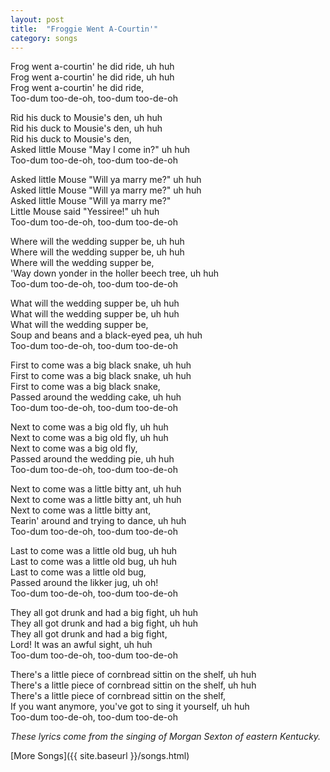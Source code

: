 ```yaml
---
layout: post
title:  "Froggie Went A-Courtin'"
category: songs
---
```


Frog went a-courtin' he did ride, uh huh   
Frog went a-courtin' he did ride, uh huh   
Frog went a-courtin' he did ride,   
Too-dum too-de-oh, too-dum too-de-oh  
  
Rid his duck to Mousie's den, uh huh   
Rid his duck to Mousie's den, uh huh   
Rid his duck to Mousie's den,   
Asked little Mouse "May I come in?" uh huh   
Too-dum too-de-oh, too-dum too-de-oh  
  
Asked little Mouse "Will ya marry me?" uh huh   
Asked little Mouse "Will ya marry me?" uh huh   
Asked little Mouse "Will ya marry me?"   
Little Mouse said "Yessiree!" uh huh   
Too-dum too-de-oh, too-dum too-de-oh  
  
Where will the wedding supper be, uh huh   
Where will the wedding supper be, uh huh   
Where will the wedding supper be,   
'Way down yonder in the holler beech tree, uh huh   
Too-dum too-de-oh, too-dum too-de-oh  
  
What will the wedding supper be, uh huh   
What will the wedding supper be, uh huh   
What will the wedding supper be,   
Soup and beans and a black-eyed pea, uh huh   
Too-dum too-de-oh, too-dum too-de-oh  
  
First to come was a big black snake, uh huh   
First to come was a big black snake, uh huh   
First to come was a big black snake,   
Passed around the wedding cake, uh huh   
Too-dum too-de-oh, too-dum too-de-oh  
  
Next to come was a big old fly, uh huh   
Next to come was a big old fly, uh huh   
Next to come was a big old fly,   
Passed around the wedding pie, uh huh   
Too-dum too-de-oh, too-dum too-de-oh  
  
Next to come was a little bitty ant, uh huh   
Next to come was a little bitty ant, uh huh   
Next to come was a little bitty ant,   
Tearin' around and trying to dance, uh huh   
Too-dum too-de-oh, too-dum too-de-oh  
  
Last to come was a little old bug, uh huh   
Last to come was a little old bug, uh huh   
Last to come was a little old bug,   
Passed around the likker jug, uh oh!   
Too-dum too-de-oh, too-dum too-de-oh  
  
They all got drunk and had a big fight, uh huh   
They all got drunk and had a big fight, uh huh   
They all got drunk and had a big fight,   
Lord! It was an awful sight, uh huh   
Too-dum too-de-oh, too-dum too-de-oh  
  
There's a little piece of cornbread sittin on the shelf, uh huh   
There's a little piece of cornbread sittin on the shelf, uh huh   
There's a little piece of cornbread sittin on the shelf,   
If you want anymore, you've got to sing it yourself, uh huh   
Too-dum too-de-oh, too-dum too-de-oh  

_These lyrics come from the singing of Morgan Sexton of eastern Kentucky._

[More Songs]({{ site.baseurl }}/songs.html)
